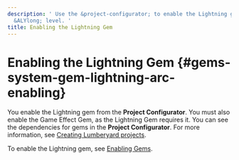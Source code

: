 ```yaml
---
description: ' Use the &project-configurator; to enable the Lightning gem in your
  &ALYlong; level. '
title: Enabling the Lightning Gem
---
```

# Enabling the Lightning Gem {#gems-system-gem-lightning-arc-enabling}

You enable the Lightning gem from the **Project Configurator**\. You must also enable the Game Effect Gem, as the Lightning Gem requires it\. You can see the dependencies for gems in the **Project Configurator**\. For more information, see [Creating Lumberyard projects](/docs/userguide/configurator/intro.md)\.

To enable the Lightning gem, see [Enabling Gems](/docs/userguide/gems/using-project-configurator.md)\.